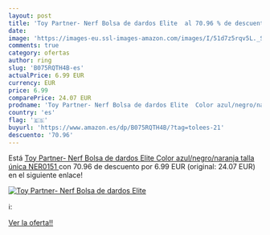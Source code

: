 ```yaml
---
layout: post
title: 'Toy Partner- Nerf Bolsa de dardos Elite  al 70.96 % de descuento'
date: 
image: 'https://images-eu.ssl-images-amazon.com/images/I/51d7z5rqv5L._SL200_.jpg'
comments: true
category: ofertas
author: ring
slug: 'B075RQTH4B-es'
actualPrice: 6.99 EUR
currency: EUR
price: 6.99
comparePrice: 24.07 EUR
prodname: 'Toy Partner- Nerf Bolsa de dardos Elite  Color azul/negro/naranja  talla única  NER0151 '
country: 'es'
flag: '🇪🇸'
buyurl: 'https://www.amazon.es/dp/B075RQTH4B/?tag=tolees-21'
descuento: '70.96'
---
```


Está [Toy Partner- Nerf Bolsa de dardos Elite  Color azul/negro/naranja  talla única  NER0151 ](https://www.amazon.es/dp/B075RQTH4B/?tag=tolees-21) con 70.96 de descuento por 6.99 EUR (original: 24.07 EUR) en el siguiente enlace!

[![Toy Partner- Nerf Bolsa de dardos Elite ](https://images-eu.ssl-images-amazon.com/images/I/51d7z5rqv5L._SL200_.jpg)](https://www.amazon.es/dp/B075RQTH4B/?tag=tolees-21)

ℹ️:


[Ver la oferta!!](https://www.amazon.es/dp/B075RQTH4B/?tag=tolees-21)
